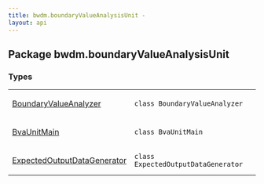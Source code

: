 ```yaml
---
title: bwdm.boundaryValueAnalysisUnit - 
layout: api
---
```




## Package bwdm.boundaryValueAnalysisUnit

### Types
<link rel="stylesheet" type="text/css" href="https://korosuke613.github.io/BWDM/develop/styles.css">

<table class="api-docs-table">
<tbody>
<tr>
<td markdown="1">

<a href="-boundary-value-analyzer/index.html">BoundaryValueAnalyzer</a>


</td>
<td markdown="1">
<div class="signature"><code><span class="keyword">class </span><span class="identifier">BoundaryValueAnalyzer</span></code></div>

</td>
</tr>
<tr>
<td markdown="1">

<a href="-bva-unit-main/index.html">BvaUnitMain</a>


</td>
<td markdown="1">
<div class="signature"><code><span class="keyword">class </span><span class="identifier">BvaUnitMain</span></code></div>

</td>
</tr>
<tr>
<td markdown="1">

<a href="-expected-output-data-generator/index.html">ExpectedOutputDataGenerator</a>


</td>
<td markdown="1">
<div class="signature"><code><span class="keyword">class </span><span class="identifier">ExpectedOutputDataGenerator</span></code></div>

</td>
</tr>
</tbody>
</table>
